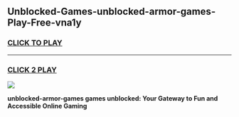 
## Unblocked-Games-unblocked-armor-games-Play-Free-vna1y
<h3>
<a href="https://premium76.site?title=unblocked-armor-games&ref=19M">CLICK TO PLAY</a></h3>
<hr>

<h3>
<a href="https://premium76.site?title=unblocked-armor-games&ref=19M">CLICK 2 PLAY</a>
  
</h3>

<a href="https://premium76.site?title=unblocked-armor-games&ref=19M"><img src="https://clearcache.store/games.png"></a>


**unblocked-armor-games games unblocked: Your Gateway to Fun and Accessible Online Gaming**
